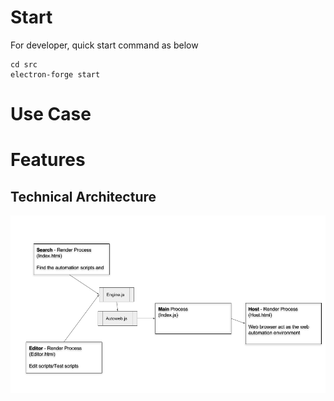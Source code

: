 #  Start

For developer, quick start command as below
```Shell
cd src
electron-forge start
```


# Use Case


# Features





## Technical Architecture
![Technical Architecture](doc/images/Automaz.png)